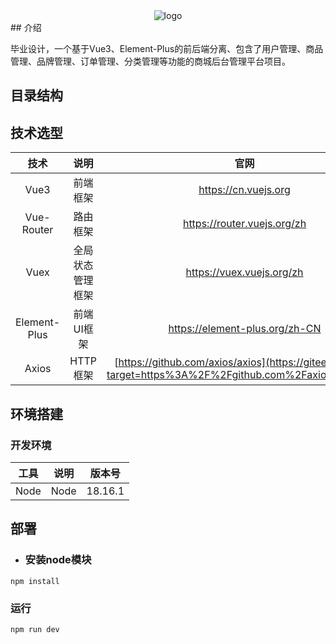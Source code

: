 <div align='center'>
    <img src='https://gitee.com/chi-congmin/yougou-mall/raw/master/readme/img/yougou.png' alt='logo'>
</div>
##  介绍

毕业设计，一个基于Vue3、Element-Plus的前后端分离、包含了用户管理、商品管理、品牌管理、订单管理、分类管理等功能的商城后台管理平台项目。

##  目录结构

##  技术选型

|     技术     |       说明       |                             官网                             |
| :----------: | :--------------: | :----------------------------------------------------------: |
|     Vue3     |     前端框架     |                     https://cn.vuejs.org                     |
|  Vue-Router  |     路由框架     |                 https://router.vuejs.org/zh                  |
|     Vuex     | 全局状态管理框架 |                  https://vuex.vuejs.org/zh                   |
| Element-Plus |    前端UI框架    |                https://element-plus.org/zh-CN                |
|    Axios     |     HTTP框架     | [https://github.com/axios/axios](https://gitee.com/link?target=https%3A%2F%2Fgithub.com%2Faxios%2Faxios) |

##  环境搭建

###  开发环境

| 工具 | 说明 | 版本号  |
| :--: | :--: | :-----: |
| Node | Node | 18.16.1 |

##  部署

- ###  安装node模块

```
npm install
```

###  运行

```
npm run dev
```

